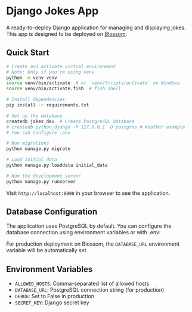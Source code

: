 # Django Jokes App

A ready-to-deploy Django application for managing and displaying jokes. This app is designed to be deployed on [Blossom](https://blossom-cloud.com).

## Quick Start

```bash
# Create and activate virtual environment
# Note: Only if you're using venv
python -m venv venv
source venv/bin/activate  # or `venv/Scripts/activate` on Windows
source venv/bin/activate.fish  # fish shell

# Install dependencies
pip install -r requirements.txt

# Set up the database
createdb jokes_dev  # Create PostgreSQL database
# createdb python_django -h 127.0.0.1 -U postgres # Another example
# You can configure .env

# Run migrations
python manage.py migrate

# Load initial data
python manage.py loaddata initial_data

# Run the development server
python manage.py runserver
```

Visit `http://localhost:8000` in your browser to see the application.

## Database Configuration

The application uses PostgreSQL by default. You can configure the database connection using environment variables or with .env:

For production deployment on Blossom, the `DATABASE_URL` environment variable will be automatically set.

## Environment Variables

- `ALLOWED_HOSTS`: Comma-separated list of allowed hosts
- `DATABASE_URL`: PostgreSQL connection string (for production)
- `DEBUG`: Set to False in production
- `SECRET_KEY`: Django secret key
